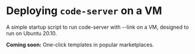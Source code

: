 # Deploying `code-server` on a VM

A simple startup script to run code-server with --link on a VM, designed to run on Ubuntu 20.10.

**Coming soon:** One-click templates in popular marketplaces.
